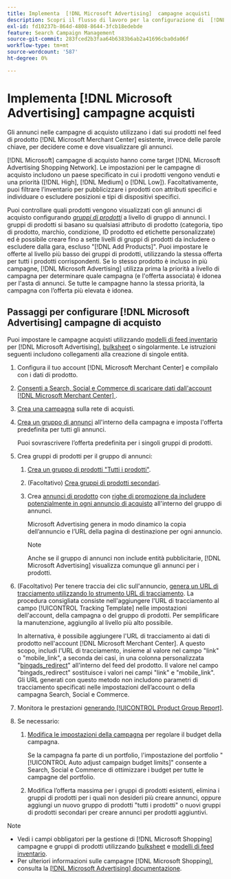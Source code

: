 ```yaml
---
title: Implementa  [!DNL Microsoft Advertising]  campagne acquisti
description: Scopri il flusso di lavoro per la configurazione di  [!DNL Microsoft Advertising]  campagne di acquisto.
exl-id: fd10237b-864d-4808-8644-3fcb18edebde
feature: Search Campaign Management
source-git-commit: 283fced2b3faa64b6383b6ab2a41696cba0da06f
workflow-type: tm+mt
source-wordcount: '587'
ht-degree: 0%

---
```


# Implementa [!DNL Microsoft Advertising] campagne acquisti

Gli annunci nelle campagne di acquisto utilizzano i dati sui prodotti nel feed di prodotto [!DNL Microsoft Merchant Center] esistente, invece delle parole chiave, per decidere come e dove visualizzare gli annunci.

[!DNL Microsoft] campagne di acquisto hanno come target [!DNL Microsoft Advertising Shopping Network]. Le impostazioni per le campagne di acquisto includono un paese specificato in cui i prodotti vengono venduti e una priorità ([!DNL High], [!DNL Medium] o [!DNL Low]). Facoltativamente, puoi filtrare l’inventario per pubblicizzare i prodotti con attributi specifici e individuare o escludere posizioni e tipi di dispositivi specifici.

Puoi controllare quali prodotti vengono visualizzati con gli annunci di acquisto configurando *[gruppi di prodotti](/help/search-social-commerce/campaign-management/campaigns/product-group-about.md)* a livello di gruppo di annunci. I gruppi di prodotti si basano su qualsiasi attributo di prodotto (categoria, tipo di prodotto, marchio, condizione, ID prodotto ed etichette personalizzate) ed è possibile creare fino a sette livelli di gruppi di prodotti da includere o escludere dalla gara, escluso &quot;[!DNL Add Products]&quot;. Puoi impostare le offerte al livello più basso dei gruppi di prodotti, utilizzando la stessa offerta per tutti i prodotti corrispondenti. Se lo stesso prodotto è incluso in più campagne, [!DNL Microsoft Advertising] utilizza prima la priorità a livello di campagna per determinare quale campagna (e l&#39;offerta associata) è idonea per l&#39;asta di annunci. Se tutte le campagne hanno la stessa priorità, la campagna con l’offerta più elevata è idonea.

## Passaggi per configurare [!DNL Microsoft Advertising] campagne di acquisto

Puoi impostare le campagne acquisti utilizzando [modelli di feed inventario](/help/search-social-commerce/campaign-management/inventory-feeds/inventory-feeds-about.md) per [!DNL Microsoft Advertising], [bulksheet](/help/search-social-commerce/campaign-management/bulksheets/bulksheet-about.md) o singolarmente. Le istruzioni seguenti includono collegamenti alla creazione di singole entità.

1. Configura il tuo account [!DNL Microsoft Merchant Center] e compilalo con i dati di prodotto.

1. [Consenti a Search, Social e Commerce di scaricare dati dall&#39;account [!DNL Microsoft Merchant Center] ](/help/search-social-commerce/campaign-management/accounts/merchant-account-manage.md).

1. [Crea una campagna](/help/search-social-commerce/campaign-management/campaigns/campaign-manage.md) sulla rete di acquisti.

1. [Crea un gruppo di annunci](/help/search-social-commerce/campaign-management/campaigns/ad-group-manage.md) all&#39;interno della campagna e imposta l&#39;offerta predefinita per tutti gli annunci.

   Puoi sovrascrivere l’offerta predefinita per i singoli gruppi di prodotti.

1. Crea gruppi di prodotti per il gruppo di annunci:

   1. [Crea un gruppo di prodotti &quot;Tutti i prodotti&quot;](/help/search-social-commerce/campaign-management/campaigns/product-group-manage.md).

   1. (Facoltativo) [Crea gruppi di prodotti secondari](/help/search-social-commerce/campaign-management/campaigns/product-group-manage.md).

   1. Crea [annunci di prodotto](/help/search-social-commerce/campaign-management/campaigns/ad-manage.md) con [righe di promozione da includere potenzialmente in ogni annuncio di acquisto](/help/search-social-commerce/campaign-management/campaigns/product-group-settings-microsoft.md) all&#39;interno del gruppo di annunci.

      Microsoft Advertising genera in modo dinamico la copia dell’annuncio e l’URL della pagina di destinazione per ogni annuncio.

      >[!NOTE]
      >
      >Anche se il gruppo di annunci non include entità pubblicitarie, [!DNL Microsoft Advertising] visualizza comunque gli annunci per i prodotti.

1. (Facoltativo) Per tenere traccia dei clic sull&#39;annuncio, [genera un URL di tracciamento utilizzando lo strumento URL di tracciamento](/help/search-social-commerce/tools/click-tracking-url-generate.md). La procedura consigliata consiste nell&#39;aggiungere l&#39;URL di tracciamento al campo [!UICONTROL Tracking Template] nelle impostazioni dell&#39;account, della campagna o del gruppo di prodotti. Per semplificare la manutenzione, aggiungilo al livello più alto possibile.

   In alternativa, è possibile aggiungere l&#39;URL di tracciamento ai dati di prodotto nell&#39;account [!DNL Microsoft Merchant Center]. A questo scopo, includi l&#39;URL di tracciamento, insieme al valore nel campo &quot;link&quot; o &quot;mobile_link&quot;, a seconda dei casi, in una colonna personalizzata &quot;[bingads_redirect](https://help.ads.microsoft.com/#apex/3/en/51084)&quot; all&#39;interno del feed del prodotto. Il valore nel campo &quot;bingads_redirect&quot; sostituisce i valori nei campi &quot;link&quot; e &quot;mobile_link&quot;. Gli URL generati con questo metodo non includono parametri di tracciamento specificati nelle impostazioni dell’account o della campagna Search, Social e Commerce.

1. Monitora le prestazioni [generando [!UICONTROL Product Group Report]](/help/search-social-commerce/reports/management/basic-advanced/basic-advanced-report-generate.md).

1. Se necessario:

   1. [Modifica le impostazioni della campagna](/help/search-social-commerce/campaign-management/campaigns/campaign-manage.md) per regolare il budget della campagna.

      Se la campagna fa parte di un portfolio, l&#39;impostazione del portfolio &quot;[!UICONTROL Auto adjust campaign budget limits]&quot; consente a Search, Social e Commerce di ottimizzare i budget per tutte le campagne del portfolio.

   1. Modifica l’offerta massima per i gruppi di prodotti esistenti, elimina i gruppi di prodotti per i quali non desideri più creare annunci, oppure aggiungi un nuovo gruppo di prodotti &quot;tutti i prodotti&quot; o nuovi gruppi di prodotti secondari per creare annunci per prodotti aggiuntivi.

>[!NOTE]
>
>* Vedi i campi obbligatori per la gestione di [!DNL Microsoft Shopping] campagne e gruppi di prodotti utilizzando [bulksheet](/help/search-social-commerce/campaign-management/bulksheets/bulksheet-data-formats/bulksheet-data-microsoft.md) e [modelli di feed inventario](/help/search-social-commerce/campaign-management/inventory-feeds/ad-templates/template-microsoft-shopping.md).
>* Per ulteriori informazioni sulle campagne [!DNL Microsoft Shopping], consulta la [[!DNL Microsoft Advertising] documentazione](https://help.ads.microsoft.com/#apex/3/en/50903).
